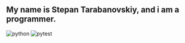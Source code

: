 ## My name is Stepan Tarabanovskiy, and i am a programmer.
![python](https://clipart-library.com/new_gallery/289-2896071_python-logo-png-165709.png)
![pytest](https://ibb.co/wYSyzD8)



<!--
**STEPANBARSIKOV/STEPANBARSIKOV** is a ✨ _special_ ✨ repository because its `README.md` (this file) appears on your GitHub profile.

Here are some ideas to get you started:

- 🔭 I’m currently working on ...
- 🌱 I’m currently learning ...
- 👯 I’m looking to collaborate on ...
- 🤔 I’m looking for help with ...
- 💬 Ask me about ...
- 📫 How to reach me: ...
- 😄 Pronouns: ...
- ⚡ Fun fact: ...
-->
